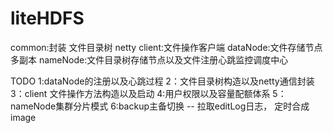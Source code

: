 # liteHDFS
common:封装 文件目录树  netty 
client:文件操作客户端
dataNode:文件存储节点多副本
nameNode:文件目录树存储节点以及文件注册心跳监控调度中心

TODO
1:dataNode的注册以及心跳过程
2：文件目录树构造以及netty通信封装
3：client 文件操作方法构造以及启动
4:用户权限以及容量配额体系
5：nameNode集群分片模式
6:backup主备切换 -- 拉取editLog日志， 定时合成image
